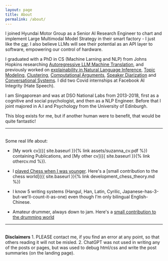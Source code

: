 ```yaml
---
layout: page
title: About
permalink: /about/
---
```

I joined Hyundai Motor Group as a Senior AI Research Engineer to chart and implement Large Multimodal Model Strategy in their smart factory - I just like the [car](https://insideevs.com/news/674289/hyundai-ioniq-6-car-and-driver-ev-of-the-year/). I also believe LLMs will see their potential as an API layer to software, empowering our control of hardware. 

I graduated with a PhD in CS (Machine Larning and NLP) from Johns Hopkins researching [Autoregressive LLM Machine Translation](https://arxiv.org/pdf/2305.03573.pdf), and previously worked on [explainability in Natural Language Inference](https://arxiv.org/pdf/2205.12469.pdf), [Topic Modeling](https://aclanthology.org/2021.eacl-main.209.pdf), [Clustering](https://arxiv.org/pdf/2108.05525.pdf), [Computational Arguments](https://aclanthology.org/2022.emnlp-main.818.pdf), [Speaker Diarization](https://arxiv.org/pdf/2008.13213.pdf) and [Conversational Systems](https://dl.acm.org/doi/abs/10.1145/3132847.3133185). I did two Covid internships at Facebook AI Integrity (Hate Speech). 

I am Singaporean and was at DSO National Labs from 2013-2018, first as a cognitive and social psychologist, and then as a NLP Engineer. Before that I joint majored in A.I and Psychology from the University of Edinburgh.

This blog exists for me, but if another human were to benefit, that would be quite
fantastic! 

--- 

<br>
Some real life about:

* [My work cv]({{ site.baseurl }}{% link assets/suzanna_cv.pdf %}) containing Publications, and [My other cv]({{ site.baseurl }}{% link othercv.md %}). 

* I [played Chess when I was younger](https://en.wikipedia.org/wiki/Singaporean_Chess_Championship). Here's a [small contribution to the chess world]({{ site.baseurl }}{% link development_chess_theory.md %})

* I know 5 writing systems (Hangul, Han, Latin, Cyrilic, Japanese-has-3-but-we'll-count-it-as-one) even though I'm only bilingual English-Chinese.

* Amateur drummer, always down to jam. Here's a [small contribution to the drumming
  world](https://twitter.com/suzyahyah/status/1344525618004676609)

---
<br>
<b>Disclaimers</b>
1. PLEASE contact me, if you find an error at any point, so that others reading it will not be misled.
2. ChatGPT was not used in writing any of the posts or pages, but was used to debug html/css and
   write the post summaries (on the landing page).
